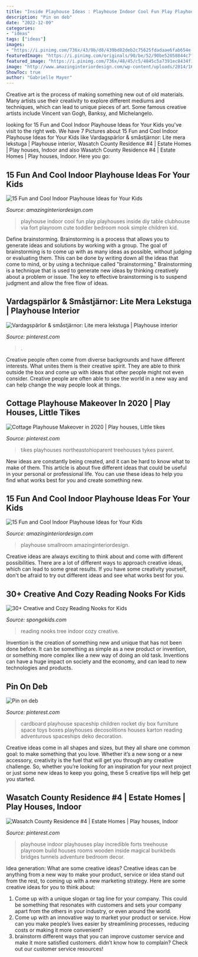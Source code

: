 ```yaml
---
title: "Inside Playhouse Ideas : Playhouse Indoor Cool Fun Play Playhouses Inside Diy Table Clubhouse Via Fort Playroom Cute Toddler Bedroom Nook Simple Children Kid"
description: "Pin on deb"
date: "2022-12-09"
categories:
- "ideas"
tags: ["ideas"]
images:
- "https://i.pinimg.com/736x/43/9b/d8/439bd82deb2c75625fdadaae6fab654e--rockets-for-kids-cardboard-playhouse.jpg"
featuredImage: "https://i.pinimg.com/originals/90/be/52/90be52058844c7fe20d465c6e1c44ffd.jpg"
featured_image: "https://i.pinimg.com/736x/48/45/c5/4845c5a7391ec8434f1578915320ec91.jpg"
image: "http://www.amazinginteriordesign.com/wp-content/uploads/2014/10/314.jpg"
ShowToc: true
author: "Gabrielle Mayer"
---
```



Creative art is the process of making something new out of old materials. Many artists use their creativity to explore different mediums and techniques, which can lead to unique pieces of art. Some famous creative artists include Vincent van Gogh, Banksy, and Michelangelo.

	

		
looking for 15 Fun and Cool Indoor Playhouse Ideas for Your Kids you've visit to the right web. We have 7 Pictures about 15 Fun and Cool Indoor Playhouse Ideas for Your Kids like Vardagspärlor &amp; småstjärnor: Lite mera lekstuga | Playhouse interior, Wasatch County Residence #4 | Estate Homes | Play houses, Indoor and also Wasatch County Residence #4 | Estate Homes | Play houses, Indoor. Here you go:
		
    
## 15 Fun And Cool Indoor Playhouse Ideas For Your Kids

<img loading=lazy src="http://www.amazinginteriordesign.com/wp-content/uploads/2014/10/514.jpg" onerror="this.onerror=null;this.src='https://tse4.mm.bing.net/th?id=OIP.0_x_N9T2wy0sZSaXuWXNWAHaE6&amp;pid=15.1';" alt="15 Fun and Cool Indoor Playhouse Ideas for Your Kids">

_Source: amazinginteriordesign.com_

>playhouse indoor cool fun play playhouses inside diy table clubhouse via fort playroom cute toddler bedroom nook simple children kid. 

	

Define brainstorming.
Brainstorming is a process that allows you to generate ideas and solutions by working with a group. The goal of brainstorming is to come up with as many ideas as possible, without judging or evaluating them. This can be done by writing down all the ideas that come to mind, or by using a technique called "brainstorming." Brainstorming is a technique that is used to generate new ideas by thinking creatively about a problem or issue. The key to effective brainstorming is to suspend judgment and allow the free flow of ideas.

    
## Vardagspärlor &amp; Småstjärnor: Lite Mera Lekstuga | Playhouse Interior

<img loading=lazy src="https://i.pinimg.com/originals/55/ef/d1/55efd1a77586f4d26282b999455f36d4.jpg" onerror="this.onerror=null;this.src='https://tse1.mm.bing.net/th?id=OIP.E0AhAirpWmySpBKV0yYoLwAAAA&amp;pid=15.1';" alt="Vardagspärlor &amp; småstjärnor: Lite mera lekstuga | Playhouse interior">

_Source: pinterest.com_

>. 

	

Creative people often come from diverse backgrounds and have different interests. What unites them is their creative spirit. They are able to think outside the box and come up with ideas that other people might not even consider. Creative people are often able to see the world in a new way and can help change the way people look at things.

    
## Cottage Playhouse Makeover In 2020 | Play Houses, Little Tikes

<img loading=lazy src="https://i.pinimg.com/736x/48/45/c5/4845c5a7391ec8434f1578915320ec91.jpg" onerror="this.onerror=null;this.src='https://tse3.mm.bing.net/th?id=OIP.HqKfsKz4xEO7i0Py7sLX0AHaJ3&amp;pid=15.1';" alt="Cottage Playhouse Makeover in 2020 | Play houses, Little tikes">

_Source: pinterest.com_

>tikes playhouses northeastohioparent treehouses tykes parent. 

	

New ideas are constantly being created, and it can be hard to know what to make of them. This article is about five different ideas that could be useful in your personal or professional life. You can use these ideas to help you find what works best for you and create something new.

    
## 15 Fun And Cool Indoor Playhouse Ideas For Your Kids

<img loading=lazy src="http://www.amazinginteriordesign.com/wp-content/uploads/2014/10/314.jpg" onerror="this.onerror=null;this.src='https://tse4.mm.bing.net/th?id=OIP.C4T8ivAE1Uy-codAAeNndgHaPZ&amp;pid=15.1';" alt="15 Fun and Cool Indoor Playhouse Ideas for Your Kids">

_Source: amazinginteriordesign.com_

>playhouse smallroom amazinginteriordesign. 

	

Creative ideas are always exciting to think about and come with different possibilities. There are a lot of different ways to approach creative ideas, which can lead to some great results. If you have some creativity yourself, don't be afraid to try out different ideas and see what works best for you.

    
## 30+ Creative And Cozy Reading Nooks For Kids

<img loading=lazy src="https://spongekids.com/wp-content/uploads/2016/11/reading-nooks-for-kids/9-reading-nooks-for-kids.jpg" onerror="this.onerror=null;this.src='https://tse2.mm.bing.net/th?id=OIP.jZksHNFxKbmDR-MqPHd0RAHaLq&amp;pid=15.1';" alt="30+ Creative and Cozy Reading Nooks for Kids">

_Source: spongekids.com_

>reading nooks tree indoor cozy creative. 

	

Invention is the creation of something new and unique that has not been done before. It can be something as simple as a new product or invention, or something more complex like a new way of doing an old task. Inventions can have a huge impact on society and the economy, and can lead to new technologies and products.

    
## Pin On Deb

<img loading=lazy src="https://i.pinimg.com/736x/43/9b/d8/439bd82deb2c75625fdadaae6fab654e--rockets-for-kids-cardboard-playhouse.jpg" onerror="this.onerror=null;this.src='https://tse4.mm.bing.net/th?id=OIP.eSFigY0i159F_q-DHUQOlAHaLG&amp;pid=15.1';" alt="Pin on deb">

_Source: pinterest.com_

>cardboard playhouse spaceship children rocket diy box furniture space toys boxes playhouses decosolitions houses karton reading adventurous spaceships deko decoration. 

	

Creative ideas come in all shapes and sizes, but they all share one common goal: to make something that you love. Whether it’s a new song or a new accessory, creativity is the fuel that will get you through any creative challenge. So, whether you’re looking for an inspiration for your next project or just some new ideas to keep you going, these 5 creative tips will help get you started.

    
## Wasatch County Residence #4 | Estate Homes | Play Houses, Indoor

<img loading=lazy src="https://i.pinimg.com/originals/90/be/52/90be52058844c7fe20d465c6e1c44ffd.jpg" onerror="this.onerror=null;this.src='https://tse2.mm.bing.net/th?id=OIP.9Mets1YCjtD3DQNHg7mLNAHaKC&amp;pid=15.1';" alt="Wasatch County Residence #4 | Estate Homes | Play houses, Indoor">

_Source: pinterest.com_

>playhouse indoor playhouses play incredible forts treehouse playroom build houses rooms wooden inside magical bunkbeds bridges tunnels adventure bedroom decor. 

	

Idea generation: What are some creative ideas?
Creative ideas can be anything from a new way to make your product, service or idea stand out from the rest, to coming up with a new marketing strategy. Here are some creative ideas for you to think about: 
1. Come up with a unique slogan or tag line for your company. This could be something that resonates with customers and sets your company apart from the others in your industry, or even around the world. 
2. Come up with an innovative way to market your product or service. How can you make people’s lives easier by streamlining processes, reducing costs or making it more convenient? 
3. brainstorm different ways that you can improve customer service and make it more satisfied customers. didn’t know how to complain? Check out our customer service resources! 


